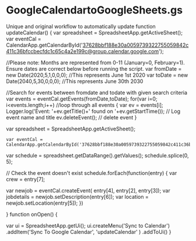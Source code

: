 # GoogleCalendartoGoogleSheets.gs
Unique and original workflow to automatically update 
function updateCalendar()
{
  var spreadsheet = SpreadsheetApp.getActiveSheet();
    var eventCal = CalendarApp.getCalendarById('37628bbf188e30a0059739322755059842c411c36bfccbecfdc1c65c4a2e199c@group.calendar.google.com');            

  //Please note: Months are represented from 0-11 (January=0, February=1). Ensure dates are correct below before running the script.
  var fromDate = new Date(2020,5,1,0,0,0); //This represents June 1st 2020
  var toDate = new Date(2040,5,30,0,0,0); //This represents June 30th 2030
  
  
  //Search for events between fromdate and todate with given search criteria
  var events = eventCal.getEvents(fromDate,toDate);
  for(var i=0; i<events.length;i++) //loop through all events
  {
    var ev = events[i];
    Logger.log('Event: '+ev.getTitle()+' found on '+ev.getStartTime()); // Log event name and title
      ev.deleteEvent(); // delete event
  }


  
  var spreadsheet = SpreadsheetApp.getActiveSheet();
   
    var eventCal = CalendarApp.getCalendarById('37628bbf188e30a0059739322755059842c411c36bfccbecfdc1c65c4a2e199c@group.calendar.google.com');            

var schedule = spreadsheet.getDataRange().getValues();
schedule.splice(0, 5);
 
 
 // Check the event doesn't exist
 schedule.forEach(function(entry) {
    var crew = entry[7];
   
var newjob = eventCal.createEvent( entry[4], entry[2], entry[3]);
 var jobdetails = newjob.setDescription(entry[6]);
  var location = newjob.setLocation(entry[5]); })  
 
}
  function onOpen() {

var ui = SpreadsheetApp.getUi();
ui.createMenu('Sync to Calendar')
.addItem('Sync To Google Calendar', 'updateCalendar' )
.addToUi()
}
